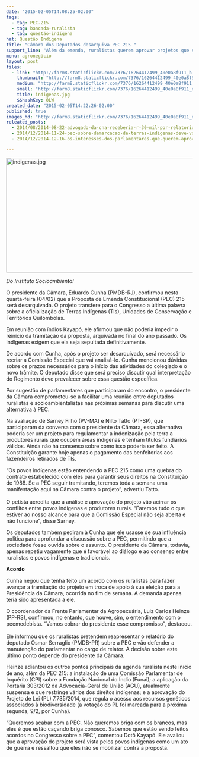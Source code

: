 ```yaml
---
date: "2015-02-05T14:08:25-02:00"
tags:
  - tag: PEC-215
  - tag: bancada-ruralista
  - tag: questão-indígena
hat: Questão Indígena
title: "Câmara dos Deputados desarquiva PEC 215 "
support_line: "Além da emenda, ruralistas querem aprovar projetos que suspendam e restrinjam vários direitos indígenas."
menu: agronegócio
layout: post
files:
  - link: "http://farm8.staticflickr.com/7376/16264412499_40e0a8f911_b.jpg"
    thumbnail: "http://farm8.staticflickr.com/7376/16264412499_40e0a8f911_t.jpg"
    medium: "http://farm8.staticflickr.com/7376/16264412499_40e0a8f911_z.jpg"
    small: "http://farm8.staticflickr.com/7376/16264412499_40e0a8f911_n.jpg"
    title: indigenas.jpg
    $$hashKey: 0LW
created_date: "2015-02-05T14:22:26-02:00"
published: true
images_hd: "http://farm8.staticflickr.com/7376/16264412499_40e0a8f911_n.jpg"
releated_posts:
  - 2014/08/2014-08-22-advogado-da-cna-receberia-r-30-mil-por-relatorio-da-pec-215-denuncia-mpf.md
  - 2014/12/2014-11-24-pec-sobre-demarcacao-de-terras-indigenas-deve-voltar-a-tona-em-2015.md
  - 2014/12/2014-12-16-os-interesses-dos-parlamentares-que-querem-aprovar-a-pec-215.md

---
```

<p><img alt="indigenas.jpg" height="309" src="http://farm8.staticflickr.com/7376/16264412499_40e0a8f911_b.jpg" width="550" /></p>

<p><em>Do Instituto Socioambiental</em></p>

<p>O presidente da C&acirc;mara, Eduardo Cunha (PMDB-RJ), confirmou nesta quarta-feira (04/02) que a Proposta de Emenda Constitucional (PEC) 215 ser&aacute; desarquivada. O projeto transfere para o Congresso a &uacute;ltima palavra sobre a oficializa&ccedil;&atilde;o de Terras Ind&iacute;genas (TIs), Unidades de Conserva&ccedil;&atilde;o e Territ&oacute;rios Quilombolas.</p>

<p>Em reuni&atilde;o com &iacute;ndios Kayap&oacute;, ele afirmou que n&atilde;o poderia impedir o rein&iacute;cio da tramita&ccedil;&atilde;o da proposta, arquivada no final do ano passado. Os ind&iacute;genas exigem que ela seja sepultada definitivamente.</p>

<p>De acordo com Cunha, ap&oacute;s o projeto ser desarquivado, ser&aacute; necess&aacute;rio recriar a Comiss&atilde;o Especial que vai analis&aacute;-lo. Cunha mencionou d&uacute;vidas sobre os prazos necess&aacute;rios para o in&iacute;cio das atividades do colegiado e o novo tr&acirc;mite. O deputado disse que ser&aacute; preciso discutir qual interpreta&ccedil;&atilde;o do Regimento deve prevalecer sobre essa quest&atilde;o espec&iacute;fica.</p>

<p>Por sugest&atilde;o de parlamentares que participaram do encontro, o presidente da C&acirc;mara comprometeu-se a facilitar uma reuni&atilde;o entre deputados ruralistas e socioambientalistas nas pr&oacute;ximas semanas para discutir uma alternativa &agrave; PEC.</p>

<p>Na avalia&ccedil;&atilde;o de Sarney Filho (PV-MA) e Nilto Tatto (PT-SP), que participaram da conversa com o presidente da C&acirc;mara, essa alternativa poderia ser um projeto para regulamentar a indeniza&ccedil;&atilde;o pela terra a produtores rurais que ocupem &aacute;reas ind&iacute;genas e tenham t&iacute;tulos fundi&aacute;rios v&aacute;lidos. Ainda n&atilde;o h&aacute; consenso sobre como isso poderia ser feito. A Constitui&ccedil;&atilde;o garante hoje apenas o pagamento das benfeitorias aos fazendeiros retirados de TIs.</p>

<p>&ldquo;Os povos ind&iacute;genas est&atilde;o entendendo a PEC 215 como uma quebra do contrato estabelecido com eles para garantir seus direitos na Constitui&ccedil;&atilde;o de 1988. Se a PEC seguir tramitando, teremos toda a semana uma manifesta&ccedil;&atilde;o aqui na C&acirc;mara contra o projeto&rdquo;, advertiu Tatto.<br />
<br />
O petista acredita que a an&aacute;lise e aprova&ccedil;&atilde;o do projeto v&atilde;o acirrar os conflitos entre povos ind&iacute;genas e produtores rurais. &ldquo;Faremos tudo o que estiver ao nosso alcance para que a Comiss&atilde;o Especial n&atilde;o seja aberta e n&atilde;o funcione&rdquo;, disse Sarney.</p>

<p>Os deputados tamb&eacute;m pediram &agrave; Cunha que ele usasse de sua influ&ecirc;ncia pol&iacute;tica para aprofundar a discuss&atilde;o sobre a PEC, permitindo que a sociedade fosse ouvida sobre o assunto. O presidente da C&acirc;mara, todavia, apenas repetiu vagamente que &eacute; favor&aacute;vel ao di&aacute;logo e ao consenso entre ruralistas e povos ind&iacute;genas e tradicionais.</p>

<p><strong>Acordo</strong></p>

<p>Cunha negou que tenha feito um acordo com os ruralistas para fazer avan&ccedil;ar a tramita&ccedil;&atilde;o do projeto em troca de apoio &agrave; sua elei&ccedil;&atilde;o para a Presid&ecirc;ncia da C&acirc;mara, ocorrida no fim de semana. A demanda apenas teria sido apresentada a ele.</p>

<p>O coordenador da Frente Parlamentar da Agropecu&aacute;ria, Luiz Carlos Heinze (PP-RS), confirmou, no entanto, que houve, sim, o entendimento com o peemedebista. &ldquo;Vamos cobrar do presidente esse compromisso&rdquo;, destacou.<br />
<br />
Ele informou que os ruralistas pretendem reapresentar o relat&oacute;rio do deputado Osmar Serraglio (PMDB-PR) sobre a PEC e v&atilde;o defender a manuten&ccedil;&atilde;o do parlamentar no cargo de relator. A decis&atilde;o sobre este &uacute;ltimo ponto depende do presidente da C&acirc;mara.</p>

<p>Heinze adiantou os outros pontos principais da agenda ruralista neste in&iacute;cio de ano, al&eacute;m da PEC 215: a instala&ccedil;&atilde;o de uma Comiss&atilde;o Parlamentar de Inqu&eacute;rito (CPI) sobre a Funda&ccedil;&atilde;o Nacional do &Iacute;ndio (Funai); a aplica&ccedil;&atilde;o da Portaria 303/2012 da Advocacia-Geral de Uni&atilde;o (AGU), atualmente suspensa e que restringe v&aacute;rios dos direitos ind&iacute;genas; e a aprova&ccedil;&atilde;o do Projeto de Lei (PL) 7.735/2014, que regula o acesso aos recursos gen&eacute;ticos associados &agrave; biodiversidade (a vota&ccedil;&atilde;o do PL foi marcada para a pr&oacute;xima segunda, 9/2, por Cunha).</p>

<p>&ldquo;Queremos acabar com a PEC. N&atilde;o queremos briga com os brancos, mas eles &eacute; que est&atilde;o ca&ccedil;ando briga conosco. Sabemos que est&atilde;o sendo feitos acordos no Congresso sobre a PEC&rdquo;, comentou Dot&ocirc; Kayap&oacute;. Ele avaliou que a aprova&ccedil;&atilde;o do projeto ser&aacute; vista pelos povos ind&iacute;genas como um ato de guerra e ressaltou que eles ir&atilde;o se mobilizar contra a proposta.</p>

<p>&nbsp;</p>
